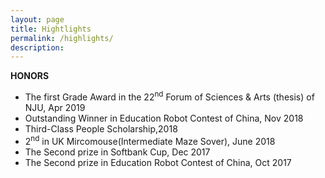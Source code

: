 ```yaml
---
layout: page
title: Hightlights
permalink: /highlights/
description: 
---
```


**HONORS**

- The first Grade Award in the 22<sup>nd</sup> Forum of Sciences & Arts (thesis) of NJU, Apr 2019
- Outstanding Winner in Education Robot Contest of China, Nov 2018
- Third-Class People Scholarship,2018
- 2<sup>nd</sup> in UK Mircomouse(Intermediate Maze Sover), June 2018
- The Second prize in Softbank Cup, Dec 2017
- The Second prize in Education Robot Contest of China, Oct 2017

